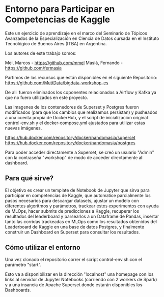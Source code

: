 # Entorno para Participar en Competencias de Kaggle
Este un ejercicio de aprendizaje en el marco del Seminario de Tópicos Avanzados de la Especialización en Ciencia de Datos cursada en el Instituto Tecnológico de Buenos Aires (ITBA) en Argentina.

Los autores de este trabajo somos:

Mel, Marcos - https://github.com/mmel
Masiá, Fernando - https://github.com/fermasia

Partimos de los recursos que están disponibles en el siguiente Repositorio: https://github.com/MuttData/bigdata-workshop-es

De alli fueron eliminados los coponentes relacionados a Airflow y Kafka ya que no fuero utilizados en este proyecto. 

Las imagenes de los contenedores de Superset y Postgres fueron modificados (para que los cambios que realizamos persistan) y pusheados a una cuenta propia de DockerHub, y el script de inicialización original control-env.sh y el docker-compose.yml ajustados para utilizar estas nuevas imágenes. 

https://hub.docker.com/repository/docker/nandomasia/superset
https://hub.docker.com/repository/docker/nandomasia/postgres

Para poder acceder directamente a Superset, se creó un usuario "Admin" con la contraseña "workshop" de modo de acceder directamente al dashboard.

## Para qué sirve?

El objetivo es crear un template de Notebook de Jupyter que sirva para participar en competencias de Kaggle, que automatice parcialmente los pasos necesarios para descargar datasets, ajustar un modelo con diferentes algoritmos y parámetros, trackear estos experimentos con ayuda de MLOps, hacer submits de predicciones a Kaggle, recuperar los resultados del leaderboard y parsearlos a un Dataframe de Pandas, insertar tanto las corridas trackeadas en MLOps como los resultados obtenidos del Leaderboard de Kaggle en una base de datos Postgres, y finalmente construir un Dashboard en Superset para consultar los resultados.

## Cómo utilizar el entorno

Una vez clonado el repositorio correr el script control-env.sh con el parámetro "start".

Esto va a disponibilizar en la dirección "localhost" una homepage con los links al servidor de Jupyter Notebooks (corriendo con 2 workers de Spark) y a una insancia de Apache Superset donde estarán disponibles los Dashboards.
